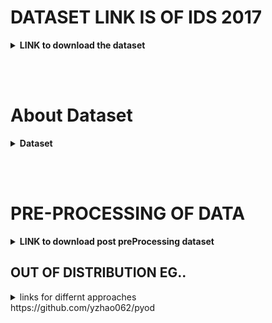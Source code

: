 # DATASET LINK IS OF IDS 2017 
<details>
    <summary><b>LINK to download the dataset </b></summary>
    <a href='https://www.unb.ca/cic/datasets/ids-2017.html'>LINK</a>
</details>

<br><br>

# About Dataset
<details>
      <summary><b>Dataset</b></summary>

      '''Intrusion Detection Systems (IDSs) and Intrusion Prevention Systems (IPSs) are the most important defense tools against the sophisticated and ever-growing network attacks. Due to the lack of reliable test and validation datasets, anomaly-based intrusion detection approaches are suffering from consistent and accurate performance evolutions.
      * Our evaluations of the existing eleven datasets since 1998 show that most are out of date and unreliable. Some of these datasets suffer from the lack of traffic diversity and volumes, some do not cover the variety of known attacks, while others anonymize packet payload data, which cannot reflect the current trends. Some are also lacking feature set and metadata.
      * CICIDS2017 dataset contains benign and the most up-to-date common attacks, which resembles the true real-world data (PCAPs). It also includes the results of the network traffic analysis using CICFlowMeter with labeled flows based on the time stamp, source, and destination IPs, source and destination ports, protocols and attack (CSV files). Also available is the extracted features definition.
      - Generating realistic background traffic was our top priority in building this dataset. We have used our proposed B-Profile system (Sharafaldin, et al. 2016) to profile the abstract behavior of human interactions and generates naturalistic benign background traffic. For this dataset, we built the abstract behavior of 25 users based on the HTTP, HTTPS, FTP, SSH, and email protocols.
      - The data capturing period started at 9 a.m., Monday, July 3, 2017, and ended at 5 p.m. on Friday, July 7, 2017, for a total of 5 days. Monday is the normal day and only includes benign traffic. The implemented attacks include Brute Force FTP, Brute Force SSH, DoS, Heartbleed, Web Attack, Infiltration, Botnet and DDoS. They have been executed both morning and afternoon on Tuesday, Wednesday, Thursday and Friday.
      - In our recent dataset evaluation framework (Gharib et al., 2016), we have identified eleven criteria that are necessary for building a reliable benchmark dataset. None of the previous IDS datasets could cover all of the 11 criteria. In the following, we briefly outline these criteria:
      - Complete Network configuration: A complete network topology includes Modem, Firewall, Switches, Routers, and presence of a variety of operating systems such as Windows, Ubuntu, and Mac OS X.
      - Complete Traffic: By having a user profiling agent and 12 different machines in Victim-Network and real attacks from the Attack-Network.
      - Labelled Dataset: Section 4 and Table 2 show the benign and attack labels for each day. Also, the details of the attack timing will be published on the dataset document.
      - Complete Interaction: As Figure 1 shows, we covered both within and between internal LAN by having two different networks and Internet communication as well.
      - Complete Capture: Because we used the mirror port, such as a tapping system, all traffics have been captured and recorded on the storage server.
      - Available Protocols: Provided the presence of all commonly available protocols, such as HTTP, HTTPS, FTP, SSH an and email protocols.
      - Attack Diversity: Included the most common attacks based on the 2016 McAfee report, such as Web-based, Brute force, DoS, DDoS, Infiltration, Heart-bleed, Bot, and Scan covered in this dataset.
      - Heterogeneity: Captured the network traffic from the main Switch and memory dump and system calls from all victim machines, during the execution of the attack.
      - Feature Set: Extracted more than 80 network flow features from the generated network traffic using CICFlowMeter and delivered the network flow dataset as a CSV file. See our PCAP analyzer and CSV generator.
      - MetaData: Completely explained the dataset which includes the time, attacks, flows and labels in the published paper.
      - The full research paper outlining the details of the dataset and its underlying principles:
        - Iman Sharafaldin, Arash Habibi Lashkari, and Ali A. Ghorbani, “Toward Generating a New Intrusion Detection Dataset and Intrusion Traffic Characterization”, 4th International Conference on Information Systems Security and Privacy (ICISSP), Purtogal, January 2018'''
</details>





<br><br>

# PRE-PROCESSING OF DATA
<details>
    <summary><b>LINK to download post preProcessing dataset</b> </summary>

  ## PreProcessing and combining of all data is done 
  in [tejus Preprocessing.ipynb](https://github.com/Major-Project-8th-Sem/Backend/blob/main/Tejus_Preprocessing.ipynb) to check...

  ## Data after Data preprocessing
  1GB csv data
  [download link](https://drive.google.com/file/d/1Qk4KJCAAF5uPNjYLjqtdGqE7a7IGuqOx/view?usp=share_link)

  ## Balanced Data after UnderSampling
  800MB csv data
  [Download link](https://drive.google.com/file/d/1Blp6nQlGyocfiPWXcREvoCaCr7LiBfvk/view?usp=sharing)

  ## Data after minMax Scaler , Standardization && One Hot Encoding
  (No errors + lot of data with uneven data distribution in labels =)-
  4GB csv data 
  [download link](https://drive.google.com/file/d/1CmY8kpLB8Dr1wmFJi3NruWkFwvWO163N/view?usp=sharing)

  ## Techniques for this project .... 
  ![TECHNIQUES]('https://raw.githubusercontent.com/Major-Project-8th-Sem/Backend/main/a.jpg')
  <p align="center">
    <a href="#"><img alt="tech" src="https://raw.githubusercontent.com/Major-Project-8th-Sem/Backend/main/a.jpg" /></a>
    <h3 align="center"><b>techniques</b></h3>
  </p>
</details>


## OUT OF DISTRIBUTION EG..
<details>
  <summary>links for differnt approaches</summary>
</details>
https://github.com/yzhao062/pyod

